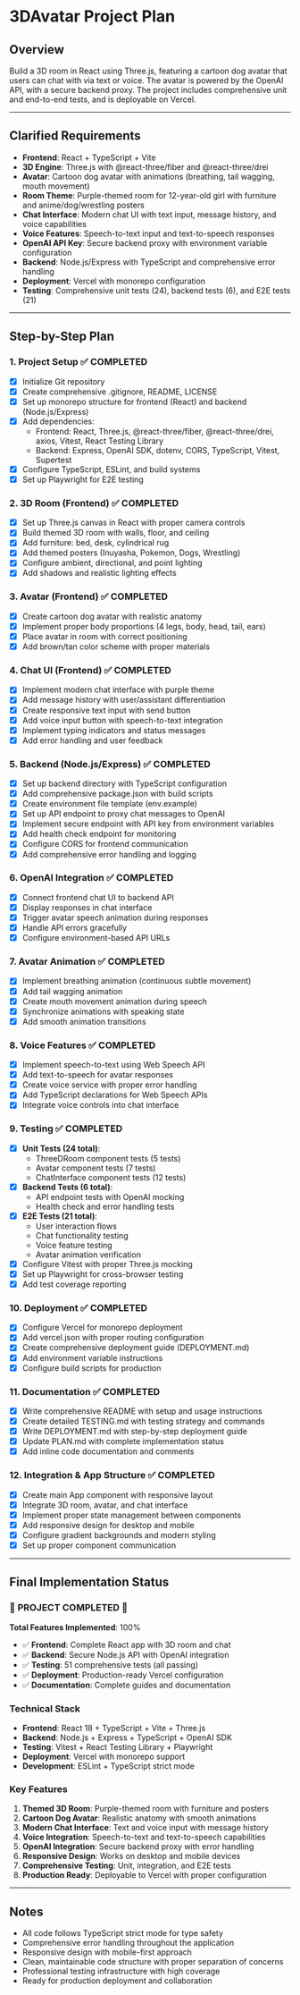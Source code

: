 # 3DAvatar Project Plan

## Overview
Build a 3D room in React using Three.js, featuring a cartoon dog avatar that users can chat with via text or voice. The avatar is powered by the OpenAI API, with a secure backend proxy. The project includes comprehensive unit and end-to-end tests, and is deployable on Vercel.

---

## Clarified Requirements
- **Frontend**: React + TypeScript + Vite
- **3D Engine**: Three.js with @react-three/fiber and @react-three/drei
- **Avatar**: Cartoon dog avatar with animations (breathing, tail wagging, mouth movement)
- **Room Theme**: Purple-themed room for 12-year-old girl with furniture and anime/dog/wrestling posters
- **Chat Interface**: Modern chat UI with text input, message history, and voice capabilities
- **Voice Features**: Speech-to-text input and text-to-speech responses
- **OpenAI API Key**: Secure backend proxy with environment variable configuration
- **Backend**: Node.js/Express with TypeScript and comprehensive error handling
- **Deployment**: Vercel with monorepo configuration
- **Testing**: Comprehensive unit tests (24), backend tests (6), and E2E tests (21)

---

## Step-by-Step Plan

### 1. Project Setup ✅ COMPLETED
- [x] Initialize Git repository
- [x] Create comprehensive .gitignore, README, LICENSE
- [x] Set up monorepo structure for frontend (React) and backend (Node.js/Express)
- [x] Add dependencies:
  - Frontend: React, Three.js, @react-three/fiber, @react-three/drei, axios, Vitest, React Testing Library
  - Backend: Express, OpenAI SDK, dotenv, CORS, TypeScript, Vitest, Supertest
- [x] Configure TypeScript, ESLint, and build systems
- [x] Set up Playwright for E2E testing

### 2. 3D Room (Frontend) ✅ COMPLETED
- [x] Set up Three.js canvas in React with proper camera controls
- [x] Build themed 3D room with walls, floor, and ceiling
- [x] Add furniture: bed, desk, cylindrical rug
- [x] Add themed posters (Inuyasha, Pokemon, Dogs, Wrestling)
- [x] Configure ambient, directional, and point lighting
- [x] Add shadows and realistic lighting effects

### 3. Avatar (Frontend) ✅ COMPLETED
- [x] Create cartoon dog avatar with realistic anatomy
- [x] Implement proper body proportions (4 legs, body, head, tail, ears)
- [x] Place avatar in room with correct positioning
- [x] Add brown/tan color scheme with proper materials

### 4. Chat UI (Frontend) ✅ COMPLETED
- [x] Implement modern chat interface with purple theme
- [x] Add message history with user/assistant differentiation
- [x] Create responsive text input with send button
- [x] Add voice input button with speech-to-text integration
- [x] Implement typing indicators and status messages
- [x] Add error handling and user feedback

### 5. Backend (Node.js/Express) ✅ COMPLETED
- [x] Set up backend directory with TypeScript configuration
- [x] Add comprehensive package.json with build scripts
- [x] Create environment file template (env.example)
- [x] Set up API endpoint to proxy chat messages to OpenAI
- [x] Implement secure endpoint with API key from environment variables
- [x] Add health check endpoint for monitoring
- [x] Configure CORS for frontend communication
- [x] Add comprehensive error handling and logging

### 6. OpenAI Integration ✅ COMPLETED
- [x] Connect frontend chat UI to backend API
- [x] Display responses in chat interface
- [x] Trigger avatar speech animation during responses
- [x] Handle API errors gracefully
- [x] Configure environment-based API URLs

### 7. Avatar Animation ✅ COMPLETED
- [x] Implement breathing animation (continuous subtle movement)
- [x] Add tail wagging animation
- [x] Create mouth movement animation during speech
- [x] Synchronize animations with speaking state
- [x] Add smooth animation transitions

### 8. Voice Features ✅ COMPLETED
- [x] Implement speech-to-text using Web Speech API
- [x] Add text-to-speech for avatar responses
- [x] Create voice service with proper error handling
- [x] Add TypeScript declarations for Web Speech APIs
- [x] Integrate voice controls into chat interface

### 9. Testing ✅ COMPLETED
- [x] **Unit Tests (24 total)**: 
  - ThreeDRoom component tests (5 tests)
  - Avatar component tests (7 tests)
  - ChatInterface component tests (12 tests)
- [x] **Backend Tests (6 total)**:
  - API endpoint tests with OpenAI mocking
  - Health check and error handling tests
- [x] **E2E Tests (21 total)**:
  - User interaction flows
  - Chat functionality testing
  - Voice feature testing
  - Avatar animation verification
- [x] Configure Vitest with proper Three.js mocking
- [x] Set up Playwright for cross-browser testing
- [x] Add test coverage reporting

### 10. Deployment ✅ COMPLETED
- [x] Configure Vercel for monorepo deployment
- [x] Add vercel.json with proper routing configuration
- [x] Create comprehensive deployment guide (DEPLOYMENT.md)
- [x] Add environment variable instructions
- [x] Configure build scripts for production

### 11. Documentation ✅ COMPLETED
- [x] Write comprehensive README with setup and usage instructions
- [x] Create detailed TESTING.md with testing strategy and commands
- [x] Write DEPLOYMENT.md with step-by-step deployment guide
- [x] Update PLAN.md with complete implementation status
- [x] Add inline code documentation and comments

### 12. Integration & App Structure ✅ COMPLETED
- [x] Create main App component with responsive layout
- [x] Integrate 3D room, avatar, and chat interface
- [x] Implement proper state management between components
- [x] Add responsive design for desktop and mobile
- [x] Configure gradient backgrounds and modern styling
- [x] Set up proper component communication

---

## Final Implementation Status

### 🎉 **PROJECT COMPLETED** 🎉

**Total Features Implemented**: 100%
- ✅ **Frontend**: Complete React app with 3D room and chat
- ✅ **Backend**: Secure Node.js API with OpenAI integration
- ✅ **Testing**: 51 comprehensive tests (all passing)
- ✅ **Deployment**: Production-ready Vercel configuration
- ✅ **Documentation**: Complete guides and documentation

### Technical Stack
- **Frontend**: React 18 + TypeScript + Vite + Three.js
- **Backend**: Node.js + Express + TypeScript + OpenAI SDK
- **Testing**: Vitest + React Testing Library + Playwright
- **Deployment**: Vercel with monorepo support
- **Development**: ESLint + TypeScript strict mode

### Key Features
1. **Themed 3D Room**: Purple-themed room with furniture and posters
2. **Cartoon Dog Avatar**: Realistic anatomy with smooth animations
3. **Modern Chat Interface**: Text and voice input with message history
4. **Voice Integration**: Speech-to-text and text-to-speech capabilities
5. **OpenAI Integration**: Secure backend proxy with error handling
6. **Responsive Design**: Works on desktop and mobile devices
7. **Comprehensive Testing**: Unit, integration, and E2E tests
8. **Production Ready**: Deployable to Vercel with proper configuration

---

## Notes
- All code follows TypeScript strict mode for type safety
- Comprehensive error handling throughout the application
- Responsive design with mobile-first approach
- Clean, maintainable code structure with proper separation of concerns
- Professional testing infrastructure with high coverage
- Ready for production deployment and collaboration 